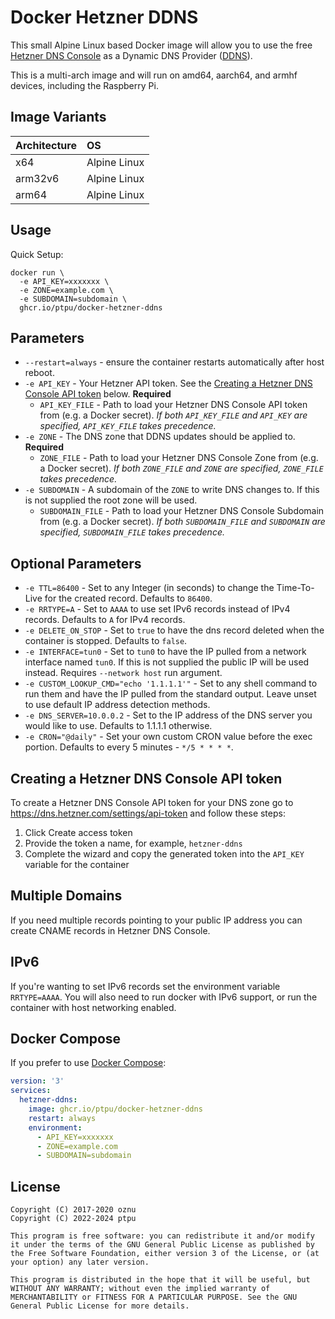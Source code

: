 # Docker Hetzner DDNS

This small Alpine Linux based Docker image will allow you to use the free [Hetzner DNS Console](https://www.hetzner.com/dns-console) as a Dynamic DNS Provider ([DDNS](https://en.wikipedia.org/wiki/Dynamic_DNS)).

This is a multi-arch image and will run on amd64, aarch64, and armhf devices, including the Raspberry Pi.

## Image Variants

| Architecture  | OS            |
| :-------------| :------------ |
| x64           | Alpine Linux  |
| arm32v6       | Alpine Linux  |
| arm64         | Alpine Linux  |

## Usage

Quick Setup:

```shell
docker run \
  -e API_KEY=xxxxxxx \
  -e ZONE=example.com \
  -e SUBDOMAIN=subdomain \
  ghcr.io/ptpu/docker-hetzner-ddns
```

## Parameters

* `--restart=always` - ensure the container restarts automatically after host reboot.
* `-e API_KEY` - Your Hetzner API token. See the [Creating a Hetzner DNS Console API token](#creating-a-hetzner-dns-console-api-token) below. **Required**
  * `API_KEY_FILE` - Path to load your Hetzner DNS Console API token from (e.g. a Docker secret). *If both `API_KEY_FILE` and `API_KEY` are specified, `API_KEY_FILE` takes precedence.*
* `-e ZONE` - The DNS zone that DDNS updates should be applied to. **Required**
  * `ZONE_FILE` - Path to load your Hetzner DNS Console Zone from (e.g. a Docker secret). *If both `ZONE_FILE` and `ZONE` are specified, `ZONE_FILE` takes precedence.*
* `-e SUBDOMAIN` - A subdomain of the `ZONE` to write DNS changes to. If this is not supplied the root zone will be used.
  * `SUBDOMAIN_FILE` - Path to load your Hetzner DNS Console Subdomain from (e.g. a Docker secret). *If both `SUBDOMAIN_FILE` and `SUBDOMAIN` are specified, `SUBDOMAIN_FILE` takes precedence.*

## Optional Parameters

* `-e TTL=86400` - Set to any Integer (in seconds) to change the Time-To-Live for the created record. Defaults to `86400`.
* `-e RRTYPE=A` - Set to `AAAA` to use set IPv6 records instead of IPv4 records. Defaults to `A` for IPv4 records.
* `-e DELETE_ON_STOP` - Set to `true` to have the dns record deleted when the container is stopped. Defaults to `false`.
* `-e INTERFACE=tun0` - Set to `tun0` to have the IP pulled from a network interface named `tun0`. If this is not supplied the public IP will be used instead. Requires `--network host` run argument.
* `-e CUSTOM_LOOKUP_CMD="echo '1.1.1.1'"` - Set to any shell command to run them and have the IP pulled from the standard output. Leave unset to use default IP address detection methods.
* `-e DNS_SERVER=10.0.0.2` - Set to the IP address of the DNS server you would like to use. Defaults to 1.1.1.1 otherwise. 
* `-e CRON="@daily"` - Set your own custom CRON value before the exec portion. Defaults to every 5 minutes - `*/5 * * * *`.

## Creating a Hetzner DNS Console API token

To create a Hetzner DNS Console API token for your DNS zone go to https://dns.hetzner.com/settings/api-token and follow these steps:

1. Click Create access token
2. Provide the token a name, for example, `hetzner-ddns`
3. Complete the wizard and copy the generated token into the `API_KEY` variable for the container

## Multiple Domains

If you need multiple records pointing to your public IP address you can create CNAME records in Hetzner DNS Console.

## IPv6

If you're wanting to set IPv6 records set the environment variable `RRTYPE=AAAA`. You will also need to run docker with IPv6 support, or run the container with host networking enabled.

## Docker Compose

If you prefer to use [Docker Compose](https://docs.docker.com/compose/):

```yml
version: '3'
services:
  hetzner-ddns:
    image: ghcr.io/ptpu/docker-hetzner-ddns
    restart: always
    environment:
      - API_KEY=xxxxxxx
      - ZONE=example.com
      - SUBDOMAIN=subdomain
```

## License

```
Copyright (C) 2017-2020 oznu
Copyright (C) 2022-2024 ptpu

This program is free software: you can redistribute it and/or modify it under the terms of the GNU General Public License as published by the Free Software Foundation, either version 3 of the License, or (at your option) any later version.

This program is distributed in the hope that it will be useful, but WITHOUT ANY WARRANTY; without even the implied warranty of MERCHANTABILITY or FITNESS FOR A PARTICULAR PURPOSE. See the GNU General Public License for more details.
```

